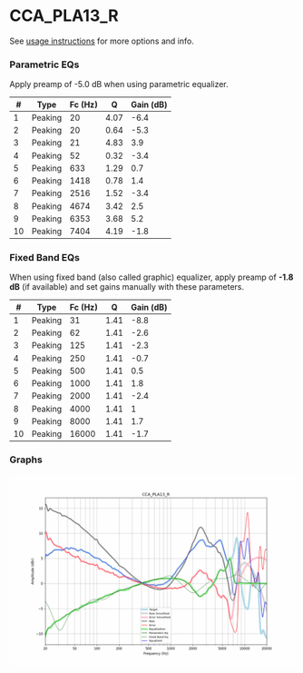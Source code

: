 # CCA_PLA13_R
See [usage instructions](https://github.com/jaakkopasanen/AutoEq#usage) for more options and info.

### Parametric EQs
Apply preamp of -5.0 dB when using parametric equalizer.

|   # | Type    |   Fc (Hz) |    Q |   Gain (dB) |
|-----|---------|-----------|------|-------------|
|   1 | Peaking |        20 | 4.07 |        -6.4 |
|   2 | Peaking |        20 | 0.64 |        -5.3 |
|   3 | Peaking |        21 | 4.83 |         3.9 |
|   4 | Peaking |        52 | 0.32 |        -3.4 |
|   5 | Peaking |       633 | 1.29 |         0.7 |
|   6 | Peaking |      1418 | 0.78 |         1.4 |
|   7 | Peaking |      2516 | 1.52 |        -3.4 |
|   8 | Peaking |      4674 | 3.42 |         2.5 |
|   9 | Peaking |      6353 | 3.68 |         5.2 |
|  10 | Peaking |      7404 | 4.19 |        -1.8 |

### Fixed Band EQs
When using fixed band (also called graphic) equalizer, apply preamp of **-1.8 dB** (if available) and set gains manually with these parameters.

|   # | Type    |   Fc (Hz) |    Q |   Gain (dB) |
|-----|---------|-----------|------|-------------|
|   1 | Peaking |        31 | 1.41 |        -8.8 |
|   2 | Peaking |        62 | 1.41 |        -2.6 |
|   3 | Peaking |       125 | 1.41 |        -2.3 |
|   4 | Peaking |       250 | 1.41 |        -0.7 |
|   5 | Peaking |       500 | 1.41 |         0.5 |
|   6 | Peaking |      1000 | 1.41 |         1.8 |
|   7 | Peaking |      2000 | 1.41 |        -2.4 |
|   8 | Peaking |      4000 | 1.41 |         1   |
|   9 | Peaking |      8000 | 1.41 |         1.7 |
|  10 | Peaking |     16000 | 1.41 |        -1.7 |

### Graphs
![](./CCA_PLA13_R.png)
